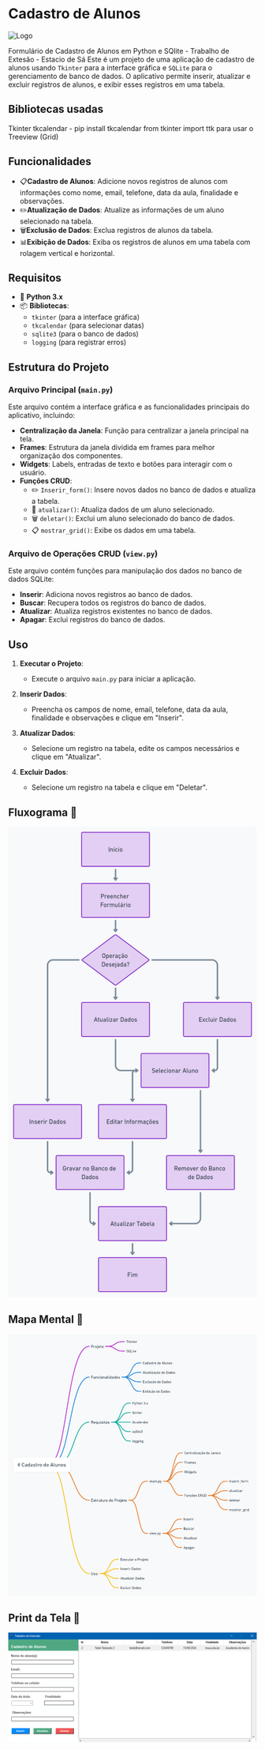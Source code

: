 # Cadastro de Alunos
![Logo](https://img.icons8.com/ios-filled/50/000000/school.png)

 Formulário de Cadastro de Alunos em Python e SQlite - Trabalho de Extesão - Estacio de Sá
 Este é um projeto de uma aplicação de cadastro de alunos usando `Tkinter` para a interface gráfica e `SQLite` para o gerenciamento de banco de dados. O aplicativo permite inserir, atualizar e excluir registros de alunos, e exibir esses registros em uma tabela.

## Bibliotecas usadas
 Tkinter
 tkcalendar - pip install tkcalendar
 from tkinter import ttk para usar o Treeview (Grid)

## Funcionalidades

- 📋**Cadastro de Alunos**: Adicione novos registros de alunos com informações como nome, email, telefone, data da aula, finalidade e observações.
- ✏️**Atualização de Dados**: Atualize as informações de um aluno selecionado na tabela.
- 🗑️**Exclusão de Dados**: Exclua registros de alunos da tabela.
- 📊**Exibição de Dados**: Exiba os registros de alunos em uma tabela com rolagem vertical e horizontal.

## Requisitos

- 🐍 **Python 3.x**
- 📦 **Bibliotecas**:
  - `tkinter` (para a interface gráfica)
  - `tkcalendar` (para selecionar datas)
  - `sqlite3` (para o banco de dados)
  - `logging` (para registrar erros)

## Estrutura do Projeto

### Arquivo Principal (`main.py`)

Este arquivo contém a interface gráfica e as funcionalidades principais do aplicativo, incluindo:

- **Centralização da Janela**: Função para centralizar a janela principal na tela.
- **Frames**: Estrutura da janela dividida em frames para melhor organização dos componentes.
- **Widgets**: Labels, entradas de texto e botões para interagir com o usuário.
- **Funções CRUD**:
  - ✏️ `Inserir_form()`: Insere novos dados no banco de dados e atualiza a tabela.
  - 🔄 `atualizar()`: Atualiza dados de um aluno selecionado.
  - 🗑️ `deletar()`: Exclui um aluno selecionado do banco de dados.
  - 📋 `mostrar_grid()`: Exibe os dados em uma tabela.

### Arquivo de Operações CRUD (`view.py`)

Este arquivo contém funções para manipulação dos dados no banco de dados SQLite:

- **Inserir**: Adiciona novos registros ao banco de dados.
- **Buscar**: Recupera todos os registros do banco de dados.
- **Atualizar**: Atualiza registros existentes no banco de dados.
- **Apagar**: Exclui registros do banco de dados.

## Uso

1. **Executar o Projeto**: 
   - Execute o arquivo `main.py` para iniciar a aplicação.

2. **Inserir Dados**:
   - Preencha os campos de nome, email, telefone, data da aula, finalidade e observações e clique em "Inserir".

3. **Atualizar Dados**:
   - Selecione um registro na tabela, edite os campos necessários e clique em "Atualizar".

4. **Excluir Dados**:
   - Selecione um registro na tabela e clique em "Deletar".

##  Fluxograma 🚀
![Fluxograma do Projeto](img/fluxograma_cadastro_alunos.png)

## Mapa Mental 🧠
![Mapa Mental do Projeto](img/mapaMental_Cadastro_Alunospng)

## Print da Tela 📝
![tela](img/print_tela.png)


